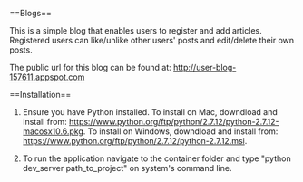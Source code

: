 ==Blogs==

This is a simple blog that enables users to register and add articles. Registered users can like/unlike other users' 
posts and edit/delete their own posts.

The public url for this blog can be found at: http://user-blog-157611.appspot.com

==Installation==


1) Ensure you have Python installed.
    To install on Mac, downdload and install from: https://www.python.org/ftp/python/2.7.12/python-2.7.12-macosx10.6.pkg.
    To install on Windows, downdload and install from: https://www.python.org/ftp/python/2.7.12/python-2.7.12.msi.


4) To run the application navigate to the container folder and type "python dev_server path_to_project" on system's command line.